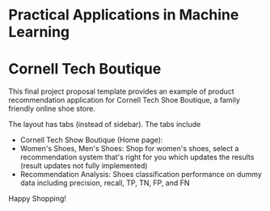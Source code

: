 # Practical Applications in Machine Learning 

# Cornell Tech Boutique

This final project proposal template provides an example of product recommendation application for Cornell Tech Shoe Boutique, a family friendly online shoe store. 

The layout has tabs (instead of sidebar). The tabs include 
- Cornell Tech Show Boutique (Home page):
- Women's Shoes, Men's Shoes: Shop for women's shoes, select a recommendation system that's right for you which updates the results (result updates not fully implemented)
- Recommendation Analysis: Shoes classification performance on dummy data including precision, recall, TP, TN, FP, and FN

Happy Shopping!